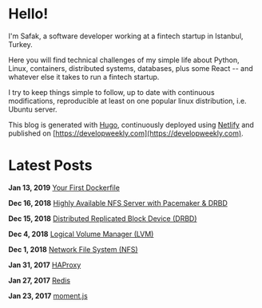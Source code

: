 # Hello!

I'm Safak, a software developer working at a fintech startup in Istanbul, Turkey.

Here you will find technical challenges of my simple life about Python, Linux, containers, distributed systems, databases, plus some React -- and whatever else it takes to run a fintech startup.

I try to keep things simple to follow, up to date with continuous modifications, reproducible at least on one popular linux distribution, i.e. Ubuntu server.

This blog is generated with [Hugo](https://gohugo.io/), continuously deployed using [Netlify](https://www.netlify.com/) and published on [https://developweekly.com](https://developweekly.com).

# Latest Posts

**Jan 13, 2019** [Your First Dockerfile](content/docs/your-first-dockerfile.md)

**Dec 16, 2018** [Highly Available NFS Server with Pacemaker & DRBD](content/docs/pacemaker.md)

**Dec 15, 2018** [Distributed Replicated Block Device (DRBD)](content/docs/drbd.md)

**Dec 4, 2018** [Logical Volume Manager (LVM)](content/docs/lvm.md)

**Dec 1, 2018** [Network File System (NFS)](content/docs/setting-up-nfs.md)

**Jan 31, 2017** [HAProxy](content/docs/haproxy-load-balancing-and-subdomain-port-redirection.md)

**Jan 27, 2017** [Redis](content/docs/redis.md)

**Jan 23, 2017** [moment.js](content/docs/moment-js.md)
